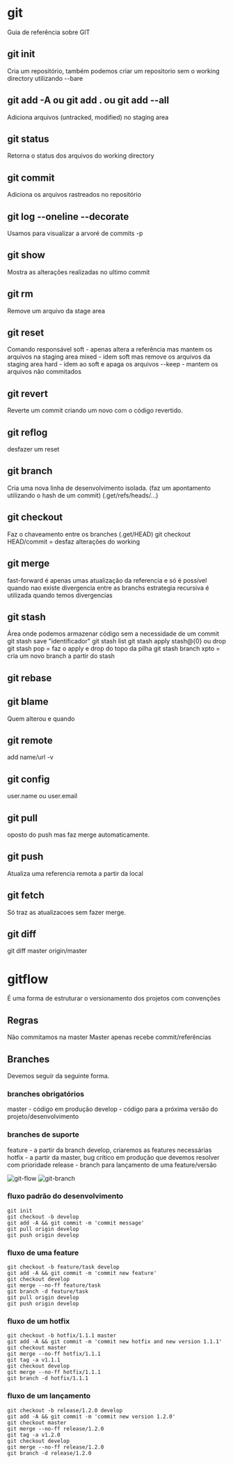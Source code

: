 # git
Guia de referência sobre GIT

## git init
Cria um repositório, também podemos criar um repositorio sem o working directory utilizando --bare

## git add -A ou git add . ou git add --all
Adiciona arquivos (untracked, modified) no staging area

## git status
Retorna o status dos arquivos do working directory

## git commit 
Adiciona os arquivos rastreados no repositório

## git log --oneline --decorate
Usamos para visualizar a arvoré de commits
-p <file>

## git show
Mostra as alterações realizadas no ultimo commit

## git rm
Remove um arquivo da stage area

## git reset
Comando responsável 
soft - apenas altera a referência mas mantem os arquivos na staging area
mixed - idem soft mas remove os arquivos da staging area
hard - idem ao soft e apaga os arquivos
--keep - mantem os arquivos não commitados

## git revert <commit>
Reverte um commit criando um novo com o código revertido.

## git reflog
desfazer um reset

## git branch
Cria uma nova linha de desenvolvimento isolada. (faz um apontamento utilizando o hash de um commit)
(.get/refs/heads/...)

## git checkout
Faz o chaveamento entre os branches
(.get/HEAD)
git checkout HEAD/commit <file> = desfaz alterações do working

## git merge
fast-forward é apenas umas atualização da referencia e só é possível quando nao existe divergencia entre as branchs
estrategia recursiva é utilizada quando temos divergencias

## git stash
Área onde podemos armazenar código sem a necessidade de um commit
git stash save "identificador"
git stash list
git stash apply stash@{0} ou drop
git stash pop = faz o apply e drop do topo da pilha
git stash branch xpto = cria um novo branch a partir do stash

## git rebase

## git blame <file>
Quem alterou e quando

## git remote
add name/url
-v

## git config
user.name ou user.email

## git pull
oposto do push mas faz merge automaticamente.

## git push
Atualiza uma referencia remota a partir da local

## git fetch
Só traz as atualizacoes sem fazer merge.

## git diff
git diff master origin/master

# gitflow
É uma forma de estruturar o versionamento dos projetos com convenções

## Regras
Não commitamos na master
Master apenas recebe commit/referências

## Branches
Devemos seguir da seguinte forma.

### branches obrigatórios
master - código em produção
develop - código para a próxima versão do projeto/desenvolvimento

### branches de suporte
feature - a partir da branch develop, criaremos as features necessárias
hotfix - a partir da master, bug crítico em produção que devemos resolver com prioridade
release - branch para lançamento de uma feature/versão

![git-flow](https://leanpub.com/site_images/git-flow/git-workflow-release-cycle-3release.png "git flow")
![git-branch](http://nvie.com/img/hotfix-branches@2x.png "git branch")

### fluxo padrão do desenvolvimento
```
git init
git checkout -b develop
git add -A && git commit -m 'commit message'
git pull origin develop
git push origin develop
```

### fluxo de uma feature
```
git checkout -b feature/task develop
git add -A && git commit -m 'commit new feature'
git checkout develop
git merge --no-ff feature/task
git branch -d feature/task
git pull origin develop
git push origin develop
```

### fluxo de um hotfix
```
git checkout -b hotfix/1.1.1 master
git add -A && git commit -m 'commit new hotfix and new version 1.1.1'
git checkout master
git merge --no-ff hotfix/1.1.1
git tag -a v1.1.1
git checkout develop
git merge --no-ff hotfix/1.1.1
git branch -d hotfix/1.1.1
```

### fluxo de um lançamento
```
git checkout -b release/1.2.0 develop
git add -A && git commit -m 'commit new version 1.2.0'
git checkout master
git merge --no-ff release/1.2.0
git tag -a v1.2.0
git checkout develop
git merge --no-ff release/1.2.0
git branch -d release/1.2.0
```
